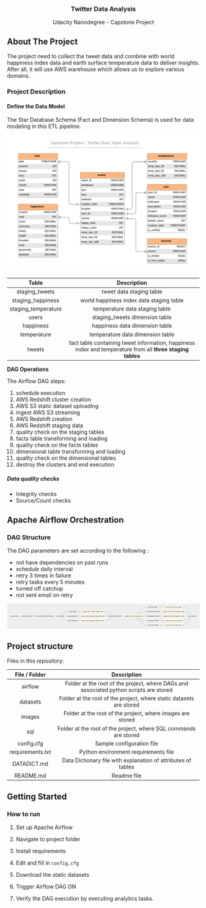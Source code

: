 <br/>
 <h3 align="center">Twitter Data  Analysis</h3>
 <p align="center">
 Udacity Nanodegree - Capstone Project
 <br />
 
## About The Project

The project need to collect the tweet data and combine  with world happiness index data and earth surface temperature data to deliver insights. After all, it will use AWS warehouse  which allows us to explore various domains.

### Project Description

#### Define the Data Model

The Star Database Schema (Fact and Dimension Schema) is used for data modeling in this ETL pipeline. 

![database](./images/database.png)

|        Table        |                         Description                          |
| :-----------------: | :----------------------------------------------------------: |
|   staging_tweets    |                 tweet data staging table          |
|  staging_happiness  |         world happiness index data staging table         |
| staging_temperature |              temperature data staging table              |
|        users        | staging_tweets dimension table|
|      happiness      | happiness data  dimension table |
|     temperature     | temperature data  dimension table |
|       tweets        | fact table containing tweet information, happiness index and temperature from all **three staging tables** |



**DAG Operations**

The Airflow DAG steps:

1. schedule execution
2. AWS Redshift cluster creation
3. AWS S3 static dataset uploading
4. ingest AWS S3 streaming
5. AWS Redshift creation
6. AWS Redshift staging data
7. quality check on the staging tables
8. facts table transforming and loading
9. quality check on the facts tables
10. dimensional table transforming and loading
11. quality check on the dimensional tables
12. destroy the clusters and end execution



##### Data quality checks

* Integrity checks
* Source/Count checks



  
## Apache Airflow Orchestration 

### DAG Structure

The DAG parameters are set according to the following :

- not have dependencies on past runs
- schedule daily interval
- retry 3 times in failure
- retry tasks every 5 minutes
- turned off catchup
- not sent email on retry

![dag](./images/dag.png)




## Project structure

Files in this repository:

|  File / Folder   |                         Description                          |
| :--------------: | :----------------------------------------------------------: |
|     airflow      | Folder at the root of the project, where DAGs and associated python scripts are stored |
|     datasets     | Folder at the root of the project, where static datasets are stored |
|      images      |  Folder at the root of the project, where images are stored  |
|       sql        | Folder at the root of the project, where SQL commands are stored |
|    config.cfg    |                  Sample configuration file                   |
| requirements.txt |             Python environment requirements file             |
|   DATADICT.md    | Data Dictionary file with explanation of attributes of tables |
|    README.md     |                         Readme file                          |



## Getting Started

### How to run

1. Set up Apache Airflow

2. Navigate to project folder

3. Install requirements 

4. Edit and fill in `config.cfg` 

5. Download the static datasets 

6. Trigger Airflow DAG ON

7. Verify the DAG execution by executing analytics tasks.
